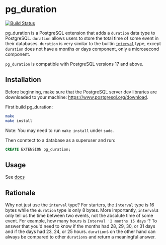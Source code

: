 # pg_duration

[![Build Status](https://github.com/jkosh44/pg_duration/workflows/CI/badge.svg)](https://github.com/jkosh44/pg_duration/actions)

pg_duration is a PostgreSQL extension that adds a `duration` data type to PostgreSQL. `duration` allows users to store
the total time of some event in their databases. `duration` is very similar to the builtin
[`interval`](https://www.postgresql.org/docs/17/datatype-datetime.html) type, except `duration` does not have a months
or days component, only a microsecond component.

`pg_duration` is compatible with PostgreSQL versions 17 and above.

## Installation

Before beginning, make sure that the PostgreSQL server dev libraries are downloaded to your
machine: https://www.postgresql.org/download.

First build pg_duration:

```bash
make
make install
```

Note: You may need to run `make install` under `sudo`.

Then conntect to a database as a superuser and run:

```SQL
CREATE EXTENSION pg_duration;
```

## Usage

See [docs](doc/pg_duration.md)

## Rationale

Why not just use the `interval` type? For starters, the `interval` type is 16 bytes while the `duration` type is only 8
bytes. More importantly, `interval`s only tell us the time between two events, not the absolute time of some event. For
example, how many hours is `Interval '2 months 15 days'`? To answer that you'd need to know if the months had 28, 29,
30, or 31 days and if the days had 23, 24, or 25 hours. `duration`s on the other hand can always be compared to other
`duration`s and return a meaningful answer.

[date_trunc]: https://www.postgresql.org/docs/17/functions-datetime.html#FUNCTIONS-DATETIME-TRUNC
[date_part]: https://www.postgresql.org/docs/17/functions-datetime.html#FUNCTIONS-DATETIME-EXTRACT